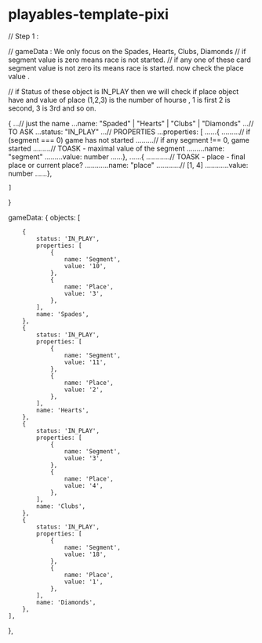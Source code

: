# playables-template-pixi

// Step 1 :

// gameData : We only focus on the Spades, Hearts, Clubs, Diamonds
// if segment value is zero means race is not started.
// if any one of these card segment value is not zero its means race is started. now check the place value .

// if Status of these object is IN_PLAY then we will check if place object have and value of place (1,2,3) is the number of hourse , 1 is first 2 is second, 3 is 3rd and so on.

{
...// just the name
...name: "Spaded" | "Hearts" | "Clubs" | "Diamonds"
...// TO ASK
...status: "IN_PLAY"
...// PROPERTIES
...properties: [
......{
.........// if (segment === 0) game has not started
.........// if any segment !== 0, game started
.........// TOASK - maximal value of the segment
.........name: "segment"
.........value: number
......},
......{
............// TOASK - place - final place or current place?
............name: "place"
............// [1, 4]
............value: number
......},

    ]

}

gameData: {
objects: [

        {
            status: 'IN_PLAY',
            properties: [
                {
                    name: 'Segment',
                    value: '10',
                },
                {
                    name: 'Place',
                    value: '3',
                },
            ],
            name: 'Spades',
        },
        {
            status: 'IN_PLAY',
            properties: [
                {
                    name: 'Segment',
                    value: '11',
                },
                {
                    name: 'Place',
                    value: '2',
                },
            ],
            name: 'Hearts',
        },
        {
            status: 'IN_PLAY',
            properties: [
                {
                    name: 'Segment',
                    value: '3',
                },
                {
                    name: 'Place',
                    value: '4',
                },
            ],
            name: 'Clubs',
        },
        {
            status: 'IN_PLAY',
            properties: [
                {
                    name: 'Segment',
                    value: '18',
                },
                {
                    name: 'Place',
                    value: '1',
                },
            ],
            name: 'Diamonds',
        },
    ],

},
